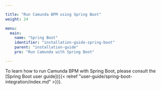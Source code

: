 ```yaml
---

title: "Run Camunda BPM using Spring Boot"
weight: 24

menu:
  main:
    name: "Spring Boot"
    identifier: "installation-guide-spring-boot"
    parent: "installation-guide"
    pre: "Run Camunda with Spring Boot"

---
```


To learn how to run Camunda BPM with Spring Boot, please consult the [Spring Boot user guide]({{< relref "user-guide/spring-boot-integration/index.md" >}}).
